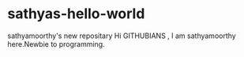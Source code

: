 # sathyas-hello-world
sathyamoorthy's new repositary
Hi GITHUBIANS ,
            I am sathyamoorthy here.Newbie to programming.
